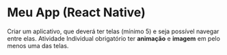 # Meu App (React Native)
  Criar um aplicativo, que deverá ter telas (mínimo 5) e seja possível navegar entre elas.
  Atividade Individual obrigatório ter **animação** e **imagem** em pelo menos uma das telas.
